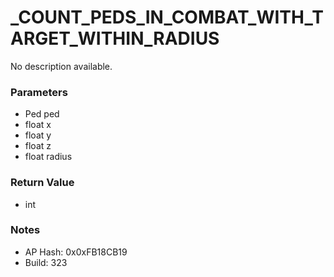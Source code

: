 # _COUNT_PEDS_IN_COMBAT_WITH_TARGET_WITHIN_RADIUS

No description available.

### Parameters
* Ped ped
* float x
* float y
* float z
* float radius

### Return Value
* int

### Notes
* AP Hash: 0x0xFB18CB19
* Build: 323

